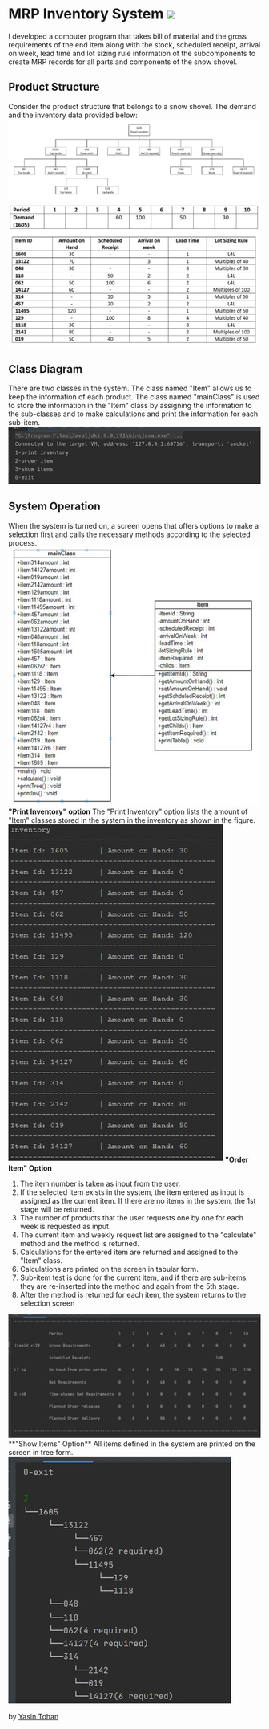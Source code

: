 
#  MRP Inventory System <img src="http://img.shields.io/badge/-Java-F89820?style=flat&logo=java&logoColor=white">

I developed a computer program that takes bill of material and the gross requirements of the end item along with the stock, scheduled receipt, arrival on week, lead time and lot sizing rule information of the subcomponents to create MRP records for all parts and components of the snow shovel.

## Product Structure
Consider the product structure that belongs to a snow shovel. The demand and the inventory data provided below:
<img src = "https://github.com/yasintohan/MRP-Inventory-System/blob/master/images/graphic.jpg">
<img src = "https://github.com/yasintohan/MRP-Inventory-System/blob/master/images/table.jpg">

## Class Diagram
There are two classes in the system. The class named "Item" allows us to keep the information of each product. The class named "mainClass" is used to store the information in the "Item" class by assigning the information to the sub-classes and to make calculations and print the information for each sub-item.
<img src = "https://github.com/yasintohan/MRP-Inventory-System/blob/master/images/console1.jpg">


## System Operation
When the system is turned on, a screen opens that offers options to make a selection first and calls the necessary methods according to the selected process.
<img src = "https://github.com/yasintohan/MRP-Inventory-System/blob/master/images/ClassDiagram.jpg">
**"Print Inventory" option**
The "Print Inventory" option lists the amount of "Item" classes stored in the system in the inventory as shown in the figure.
<img src = "https://github.com/yasintohan/MRP-Inventory-System/blob/master/images/inventory.jpg">
**"Order Item" Option**
1. The item number is taken as input from the user.
2. If the selected item exists in the system, the item entered as input is assigned as the current item. If there are no items in the system, the 1st stage will be returned.
3. The number of products that the user requests one by one for each week is requested as input.
4. The current item and weekly request list are assigned to the "calculate" method and the method is returned.
5. Calculations for the entered item are returned and assigned to the "Item" class.
6. Calculations are printed on the screen in tabular form.
7. Sub-item test is done for the current item, and if there are sub-items, they are re-inserted into the method and again from the 5th stage.
8. After the method is returned for each item, the system returns to the selection screen
<img src = "https://github.com/yasintohan/MRP-Inventory-System/blob/master/images/example.jpg">
**"Show Items" Option**
All items defined in the system are printed on the screen in tree form.
<img src = "https://github.com/yasintohan/MRP-Inventory-System/blob/master/images/itemsTree.jpg">


by [Yasin Tohan](https://github.com/yasintohan)